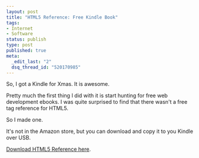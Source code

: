 ```yaml
--- 
layout: post
title: "HTML5 Reference: Free Kindle Book"
tags: 
- Internet
- Software
status: publish
type: post
published: true
meta: 
  _edit_last: "2"
  dsq_thread_id: "520170985"
---
```

So, I got a Kindle for Xmas. It is awesome.

Pretty much the first thing I did with it is start hunting for free web development ebooks. I was quite surprised to find that there wasn't a free tag reference for HTML5.

So I made one.

It's not in the Amazon store, but you can download and copy it to you Kindle over USB.

<a href="http://www.craig-russell.co.uk/downloads/HTML5_Reference.mobi">Download HTML5 Reference here</a>.
